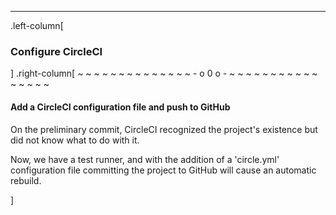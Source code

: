 ---
.left-column[
  ### Configure CircleCI 
]
.right-column[
~ ~ ~ ~ ~ ~ ~ ~ ~ ~ ~ ~ ~ ~ - o 0 o - ~ ~ ~ ~ ~ ~ ~ ~ ~ ~ ~ ~ ~ ~ ~ ~

#### Add a CircleCI configuration file and push to GitHub

On the preliminary commit, CircleCI recognized the project's existence but did not know what to do with it.

Now, we have a test runner, and with the addition of a 'circle.yml' configuration file committing the project to GitHub will cause an automatic rebuild.


<!-- -->]
